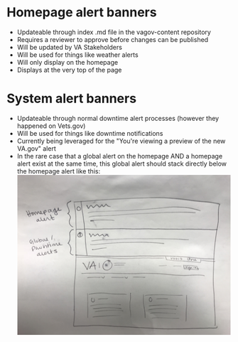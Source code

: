 # Homepage alert banners
- Updateable through index .md file in the vagov-content repository
- Requires a reviewer to approve before changes can be published
- Will be updated by VA Stakeholders
- Will be used for things like weather alerts
- Will only display on the homepage
- Displays at the very top of the page

# System alert banners
- Updateable through normal downtime alert processes (however they happened on Vets.gov)
- Will be used for things like downtime notifications
- Currently being leveraged for the "You're viewing a preview of the new VA.gov" alert
- In the rare case that a global alert on the homepage AND a homepage alert exist at the same time, this global alert should stack directly below the homepage alert like this:
![alt tag](https://github.com/department-of-veterans-affairs/va.gov-team/blob/master/images-for-documentation/IMG_8045.jpg)
